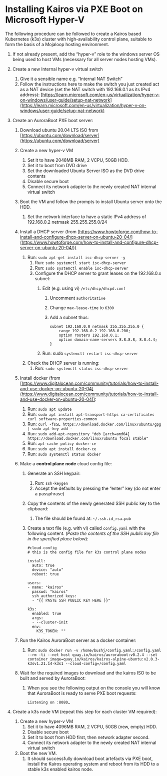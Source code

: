 # Installing Kairos via PXE Boot on Microsoft Hyper-V

The following procedure can be followed to create a Kairos based Kubernetes (k3s) cluster with high-availability control plane, suitable to form the basis of a Mojaloop hosting environment.

1. If not already present, add the “hyper-v” role to the windows server OS being used to host VMs (necessary for all server nodes hosting VMs).
2. Create a new Internal hyper-v virtual switch
    1. Give it a sensible name e.g. “Internal NAT Switch”
    2. Follow the instructions here to make the switch you just created act as a NAT device (set the NAT switch with 192.168.0.1 as its IPv4 address): [https://learn.microsoft.com/en-us/virtualization/hyper-v-on-windows/user-guide/setup-nat-network](https://learn.microsoft.com/en-us/virtualization/hyper-v-on-windows/user-guide/setup-nat-network)
3. Create an AuroraBoot PXE boot server:
    1. Download ubuntu 20.04 LTS ISO from [https://ubuntu.com/download/server](https://ubuntu.com/download/server)
    2. Create a new hyper-v VM
        1. Set it to have 2048MB RAM, 2 VCPU, 50GB HDD.
        2. Set it to boot from DVD drive
        3. Set the downloaded Ubuntu  Server ISO as the DVD drive contents
        4. Disable secure boot
        5. Connect its network adapter to the newly created NAT internal virtual switch
    3. Boot the VM and follow the prompts to install Ubuntu server onto the HDD.
        1. Set the network interface to have a static IPv4 address of 192.168.0.2 netmask 255.255.255.0/24
    4. Install a DHCP server (from [https://www.howtoforge.com/how-to-install-and-configure-dhcp-server-on-ubuntu-20-04/](https://www.howtoforge.com/how-to-install-and-configure-dhcp-server-on-ubuntu-20-04/))
       1. Run: `sudo apt-get install isc-dhcp-server -y`
          1. Run: `sudo systemctl start isc-dhcp-server`
          2. Run: `sudo systemctl enable isc-dhcp-server`
          3. Configure the DHCP server to grant leases on the 192.168.0.x subnet:
             1. Edit (e.g. using vi) `/etc/dhcp/dhcpd.conf`
                1. Uncomment `authoritative`
                2. Change `max-lease-time` to `6300`
                3. Add a subnet thus:
              
                    ```
                    subnet 192.168.0.0 netmask 255.255.255.0 {
                        range 192.168.0.2 192.168.0.200;
                        option routers 192.168.0.1;
                        option domain-name-servers 8.8.8.8, 8.8.4.4;
                    }
                    ```
    
             2. Run: sudo `systemctl restart isc-dhcp-server`
       2. Check the DHCP server is running:
          1. Run: `sudo systemctl status isc-dhcp-server`
    5. Install docker (from [https://www.digitalocean.com/community/tutorials/how-to-install-and-use-docker-on-ubuntu-20-04](https://www.digitalocean.com/community/tutorials/how-to-install-and-use-docker-on-ubuntu-20-04)):
        1. Run: `sudo apt update`
        2. Run: `sudo apt install apt-transport-https ca-certificates curl software-properties-common`
        3. Run: `curl -fsSL https://download.docker.com/linux/ubuntu/gpg | sudo apt-key add -`
        4. Run: `sudo add-apt-repository "deb [arch=amd64] https://download.docker.com/linux/ubuntu focal stable"`
        5. Run: `apt-cache policy docker-ce`
        6. Run: `sudo apt install docker-ce`
        7. Run: `sudo systemctl status docker`
    6. Make a **control plane node** cloud config file:
        1. Generate an SSH keypair:
           1. Run: `ssh-keygen`
           2. Accept the defaults by pressing the “enter” key (do not enter a passphrase)
        2. Copy the contents of the newly generated SSH public key to the clipboard:
           1. The file should be found at: `~/.ssh.id_rsa.pub`
        3. Create a text file (e.g. with vi) called `config.yaml` with the following content. (_Paste the contents of the SSH public key file in the specified place below_):

           ```
           #cloud-config
           # this is the config file for k3s control plane nodes

           install:
             auto: true
             device: "auto"
             reboot: true

           users:
           - name: "kairos"
             passwd: "kairos"
             ssh_authorized_keys:
             - "{{ PASTE SSH PUBLIC KEY HERE }}"

           k3s:
             enabled: true
             args:
             - --cluster-init
             env:
               K3S_TOKEN: ""
           ```

    7. Run the Kairos AuroraBoot server as a docker container:
        1. Run: `sudo docker run -v /home/bushj/config.yaml:/config.yaml --rm -ti --net host quay.io/kairos/auroraboot:v0.2.4 --set container_image=quay.io/kairos/kairos-alpine-ubuntu:v2.0.3-k3sv1.21.14-k3s1 --cloud-config=/config.yaml`
    8. Wait for the required images to download and the kairos ISO to be built and served by AuroraBoot:
        1. When you see the following output on the console you will know that AuroraBoot is ready to serve PXE boot requests:

            ```
            Listening on :8080…
            ```

4. Create a k3s node VM (repeat this step for each cluster VM required):
    1. Create a new hyper-v VM
       1. Set it to have 4096MB RAM, 2 VCPU, 50GB (new, empty) HDD.
       2. Disable secure boot
       3. Set it to boot from HDD first, then network adapter second.
       4. Connect its network adapter to the newly created NAT internal virtual switch
    2. Boot the new VM.
       1. It should successfully download boot artefacts via PXE boot, install the Kairos operating system and reboot from its HDD to a stable k3s enabled kairos node.

            		
